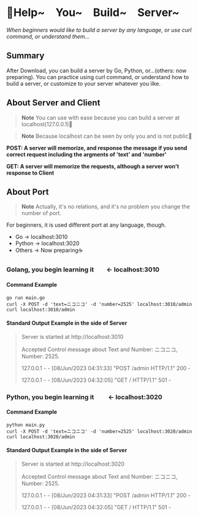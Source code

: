 # 🥳Help~　You~　Build~　Server~
*When beginners would like to build a server by any language, or use curl command, or understand them...*

## Summary
After Download, you can build a server by Go, Python, or...(others: now preparing).
You can practice using curl command, or understand how to build a server, 
or customize to your server whatever you ilke.

## About Server and Client
> __Note__  You can use with ease because you can build a server at localhost(127.0.0.1)🫶

> __Note__  Because localhost can be seen by only you and is not public🤠

**POST: A server will memorize, and response the message if you send correct request including the argments of 'text' and 'number'**

**GET: A server will memorize the requests, although a server won't response to Client**

## About Port
> __Note__  Actually, it's no relations, and it's no problem you change the number of port.

For beginners, it is used different port at any language, though.

- Go -> localhost:3010
- Python -> localhost:3020
- Others -> Now preparing☕️

### Golang, you begin learning it　　<- localhost:3010　　　
#### Command Example
```
go run main.go 
curl -X POST -d 'text=ニコニコ' -d 'number=2525' localhost:3010/admin
curl localhost:3010/admin
```

#### Standard Output Example in the side of Server
> Server is started at http://localhost:3010
>
> Accepted Control message about Text and Number: ニコニコ, Number: 2525. 
> 
> 127.0.0.1 - - [08/Jun/2023 04:31:33] "POST /admin HTTP/1.1" 200 - 
>
> 127.0.0.1 - - [08/Jun/2023 04:32:05] "GET / HTTP/1.1" 501 -


### Python, you begin learning it 　　<- localhost:3020
#### Command Example
```
python main.py
curl -X POST -d 'text=ニコニコ' -d 'number=2525' localhost:3020/admin
curl localhost:3020/admin
```

#### Standard Output Example in the side of Server
> Server is started at http://localhost:3020
>
> Accepted Control message about Text and Number: ニコニコ, Number: 2525. 
> 
> 127.0.0.1 - - [08/Jun/2023 04:31:33] "POST /admin HTTP/1.1" 200 - 
>
> 127.0.0.1 - - [08/Jun/2023 04:32:05] "GET / HTTP/1.1" 501 -
